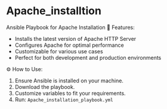# Apache_installtion
Ansible Playbook for Apache Installation
🔧 Features:
- Installs the latest version of Apache HTTP Server
- Configures Apache for optimal performance
- Customizable for various use cases
- Perfect for both development and production environments

⚙️ How to Use:
1. Ensure Ansible is installed on your machine.
2. Download the playbook.
3. Customize variables to fit your requirements.
4. Run: `Apache_installation_playbook.yml`

